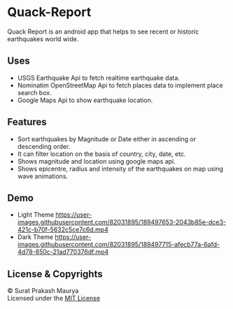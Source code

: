 # Quack-Report
Quack Report is an android app that helps to see recent or historic earthquakes world wide.

## Uses
- USGS Earthquake Api to fetch realtime earthquake data.
- Nominatim OpenStreetMap Api to fetch places data to implement place search box.
- Google Maps Api to show earthquake location.

## Features
- Sort earthquakes by Magnitude or Date either in ascending or descending order.
- It can filter location on the basis of country, city, date, etc.
- Shows magnitude and location using google maps api.
- Shows epicentre, radius and intensity of the earthquakes on map using wave animations.

## Demo
- Light Theme
https://user-images.githubusercontent.com/82031895/189497653-2043b85e-dce3-421c-b70f-5632c5ce7c6d.mp4
- Dark Theme
https://user-images.githubusercontent.com/82031895/189497715-afecb77a-6afd-4d78-850c-21ad770376df.mp4

## License & Copyrights
© Surat Prakash Maurya <br/>
Licensed under the [MIT License](LICENSE)
